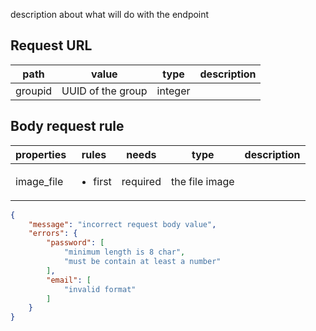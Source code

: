 description about  what will do with the endpoint
## Request URL
| path | value | type | description | 
| --- | --- | --- | --- |
| groupid | UUID of the group | integer |

## Body request rule
| properties | rules | needs | type | description |
| --- | --- | --- | --- |  --- |
| image_file | <ul><li>first</li></ul> | required | the file image |


```json
{
    "message": "incorrect request body value",
    "errors": {
        "password": [
            "minimum length is 8 char",
            "must be contain at least a number"
        ],
        "email": [
            "invalid format"
        ]
    }
}
```


